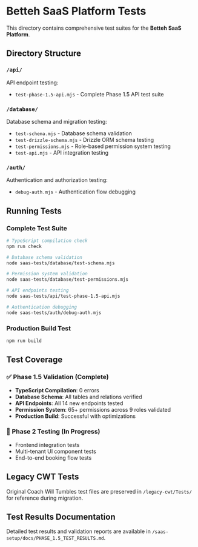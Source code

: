 # Betteh SaaS Platform Tests

This directory contains comprehensive test suites for the **Betteh SaaS Platform**.

## Directory Structure

### `/api/`
API endpoint testing:
- `test-phase-1.5-api.mjs` - Complete Phase 1.5 API test suite

### `/database/`
Database schema and migration testing:
- `test-schema.mjs` - Database schema validation
- `test-drizzle-schema.mjs` - Drizzle ORM schema testing
- `test-permissions.mjs` - Role-based permission system testing
- `test-api.mjs` - API integration testing

### `/auth/`
Authentication and authorization testing:
- `debug-auth.mjs` - Authentication flow debugging

## Running Tests

### Complete Test Suite
```bash
# TypeScript compilation check
npm run check

# Database schema validation
node saas-tests/database/test-schema.mjs

# Permission system validation
node saas-tests/database/test-permissions.mjs

# API endpoints testing
node saas-tests/api/test-phase-1.5-api.mjs

# Authentication debugging
node saas-tests/auth/debug-auth.mjs
```

### Production Build Test
```bash
npm run build
```

## Test Coverage

### ✅ Phase 1.5 Validation (Complete)
- **TypeScript Compilation**: 0 errors
- **Database Schema**: All tables and relations verified
- **API Endpoints**: All 14 new endpoints tested
- **Permission System**: 65+ permissions across 9 roles validated
- **Production Build**: Successful with optimizations

### 🚧 Phase 2 Testing (In Progress)
- Frontend integration tests
- Multi-tenant UI component tests
- End-to-end booking flow tests

## Legacy CWT Tests

Original Coach Will Tumbles test files are preserved in `/legacy-cwt/Tests/` for reference during migration.

## Test Results Documentation

Detailed test results and validation reports are available in `/saas-setup/docs/PHASE_1.5_TEST_RESULTS.md`.

